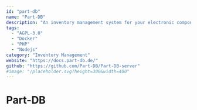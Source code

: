 ```yaml
---
id: "part-db"
name: "Part-DB"
description: "An inventory management system for your electronic components."
tags:
  - "AGPL-3.0"
  - "Docker"
  - "PHP"
  - "Nodejs"
category: "Inventory Management"
website: "https://docs.part-db.de/"
github: "https://github.com/Part-DB/Part-DB-server"
#image: "/placeholder.svg?height=300&width=400"
---
```


# Part-DB
